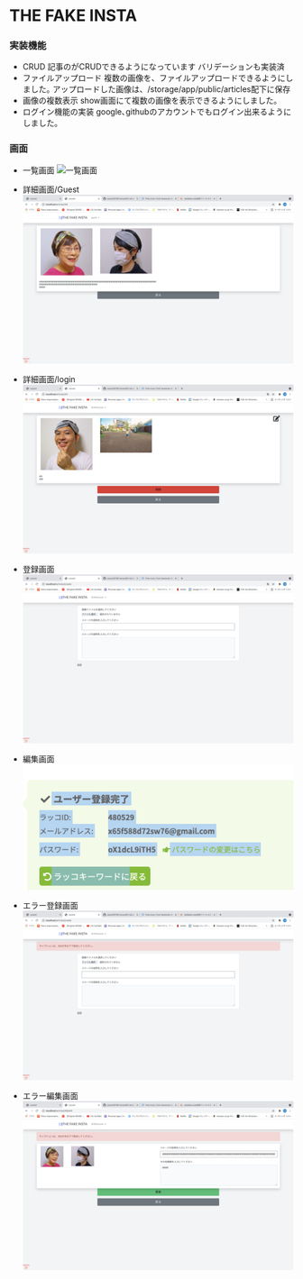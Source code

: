 # THE FAKE INSTA

### 実装機能

- CRUD
記事のがCRUDできるようになっています
バリデーションも実装済
- ファイルアップロード
複数の画像を、ファイルアップロードできるようにしました｡
アップロードした画像は、/storage/app/public/articles配下に保存
- 画像の複数表示
show画面にて複数の画像を表示できるようにしました｡
- ログイン機能の実装
google､githubのアカウントでもログイン出来るようにしました｡

### 画面

* 一覧画面
![一覧画面](./doc/readme_image/index.png)

* 詳細画面/Guest
![詳細画面](./doc/readme_image/show_guest.png)

* 詳細画面/login
![詳細画面](./doc/readme_image/show_login.png)

* 登録画面
![登録画面](./doc/readme_image/create.png)

* 編集画面
![編集画面](./doc/readme_image/edit.png)

* エラー登録画面
![エラー登録](./doc/readme_image/create_validation.png)

* エラー編集画面
![エラー編集](./doc/readme_image/edit_validation.png)

